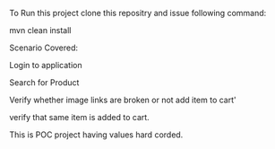 To Run this project clone this repositry and issue following command:

mvn clean install 

Scenario Covered:


Login to application


Search for Product


Verify whether image links are broken or not
add item to cart'


verify that same item is added to cart.



This is POC project having values hard corded.

